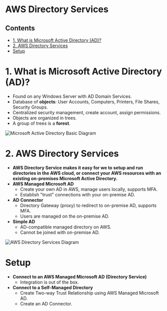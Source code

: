 # AWS Directory Services <!-- omit in toc -->

## Contents <!-- omit in toc -->

- [1. What is Microsoft Active Directory (AD)?](#1-what-is-microsoft-active-directory-ad)
- [2. AWS Directory Services](#2-aws-directory-services)
- [Setup](#setup)

# 1. What is Microsoft Active Directory (AD)?

- Found on any Windows Server with AD Domain Services.
- Database of **objects**: User Accounts, Computers, Printers, File Shares, Security Groups.
- Centralized security management, create account, assign permissions.
- Objects are organized in trees.
- A group of trees is a **forest**.

![Microsoft Active Directory Basic Diagram](/Images/MicrosoftActiveDirectoryBasicDiagram.png)

# 2. AWS Directory Services

- **AWS Directory Service makes it easy for we to setup and run directories in the AWS cloud, or connect your AWS resources with an existing on-premises Microsoft Active Directory.**
- **AWS Managed Microsoft AD**
  - Create your own AD in AWS, manage users locally, supports MFA.
  - Establish "trust" connections with your on-premise AD.
- **AD Connector**
  - Directory Gateway (proxy) to redirect to on-premise AD, supports MFA.
  - Users are managed on the on-premise AD.
- **Simple AD**
  - AD-compatible managed directory on AWS.
  - Cannot be joined with on-premise AD.

![AWS Directory Services Diagram](/Images/AWSDirectoryServicesDiagram.png)

# Setup

- **Connect to an AWS Managed Microsoft AD (Directory Service)**
  - Integration is out of the box.
- **Connect to a Self-Managed Directory**
  - Create Two-way Trust Relationship using AWS Managed Microsoft AD.
  - Create an AD Connector.
